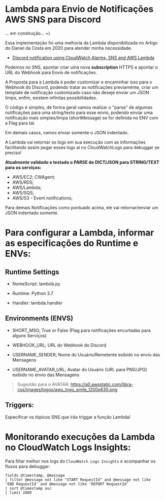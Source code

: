 # Lambda para Envio de Notificações AWS SNS para Discord

... em construção... =)

Essa implementação foi uma melhoria da Lambda disponibilizada no Artigo do Daniel da Costa em 2020 para atender minha necessidade.

- [Discord notification using CloudWatch Alarms, SNS and AWS Lambda](https://towardsdatascience.com/discord-notification-using-cloudwatch-alarms-sns-and-aws-lambda-71393861699f)


Podemos no SNS, apontar criar uma nova **subscription** HTTPS e apontar o URL do Webhook para Envio de notificações.

A Proposta para a Lambda é poder customizar e encaminhar isso para o Webhook do Discord, podendo tratar as notificações previamente, criar um template de notificação customizado caso não deseje enviar um JSON limpo, enfim, existem infinitas possibilidades.

O código é simples, de forma geral vamos realizar o "parse" de algumas notificações para uma string/texto para esse envio, podendo enviar uma notificação mais simples/limpa (shortMessage) se for definida no ENV com a Flag para tal.

Em demais casos, vamos enviar somente o JSON indentado.

A Lambda vai retornar os logs em sua execução com as informações facilitando assim pegar esses logs aí no CloudWatchLogs para debuggar se preciso!


**Atualmente validado e testado o PARSE de DICT/JSON para STRING/TEXT para os serviços:**

- AWS/EC2; CWAgent;
- AWS/RDS;
- AWS/Lambda;
- AWS/SQS;
- AWS/S3 - Event notifications;


Para demais Notificações como pontuado acima, ele vai retornar/enviar um JSON indentado somente.


# Para configurar a Lambda, informar as especificações do Runtime e ENVs:

## Runtime Settings

- NomeScript: lambda.py

- Runtime: Python 3.7

- Handler: lambda.handler



## Environments (ENVS)

- SHORT_MSG; True or False (Flag para notificações encurtadas para alguns Serviços)

- WEBHOOK_URL; URL do Webhook do Discord

- USERNAME_SENDER; Nome do Usuário/Remetente exibido no envio das Mensagens

- USERNAME_AVATAR_URL; Avatar do Usuário (URL para PNG/JPG) exibido no envio das Mensagens

> Sugestão para o AVATAR: https://a0.awsstatic.com/libra-css/images/logos/aws_logo_smile_1200x630.png


## Triggers:

Especificar os tópicos SNS que irão triggar a função Lambda!


# Monitorando execuções da Lambda no CloudWatch Logs Insights:


Para filtar melhor nos logs do `CloudWatch Logs Insights` e acompanhar os fluxos para debuggar:

```
fields @timestamp, @message
| filter @message not like "START RequestId" and @message not like 'END RequestId' and @message not like 'REPORT RequestId'
| sort @timestamp asc
| limit 2000
```



